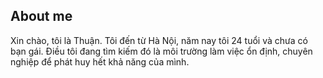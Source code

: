 ## About me

Xin chào, tôi là Thuận. Tôi đến từ Hà Nội, năm nay tôi 24 tuổi và chưa có bạn gái. Điều tôi đang tìm kiếm đó là môi trường làm việc ổn định, chuyên nghiệp để phát huy hết khả năng của mình.
